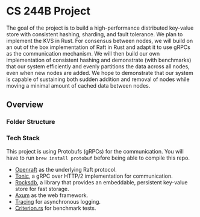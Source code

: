 # CS 244B Project

The goal of the project is to build a high-performance distributed key-value store with consistent hashing, sharding, and fault tolerance. We plan to implement the KVS in Rust. For consensus between nodes, we will build on an out of the box implementation of Raft in Rust and adapt it to use gRPCs as the communication mechanism. We will then build our own implementation of consistent hashing and demonstrate (with benchmarks) that our system efficiently and evenly partitions the data across all nodes, even when new nodes are added. We hope to demonstrate that our system is capable of sustaining both sudden addition and removal of nodes while moving a minimal amount of cached data between nodes.

## Overview

### Folder Structure

### Tech Stack

This project is using Protobufs (gRPCs) for the communication. You will have to run `brew install protobuf` before being able to compile this repo.

- [Openraft](https://github.com/datafuselabs/openraft) as the underlying Raft protocol.
- [Tonic](https://github.com/hyperium/tonic), a gRPC over HTTP/2 implementation for communication.
- [Rocksdb](https://crates.io/crates/rocksdb), a library that provides an embeddable, persistent key-value store for fast storage.
- [Axum](https://github.com/tokio-rs/axum) as the web framework.
- [Tracing](https://docs.rs/tracing/latest/tracing/) for asynchronous logging.
- [Criterion.rs](https://github.com/bheisler/criterion.rs) for benchmark tests.

